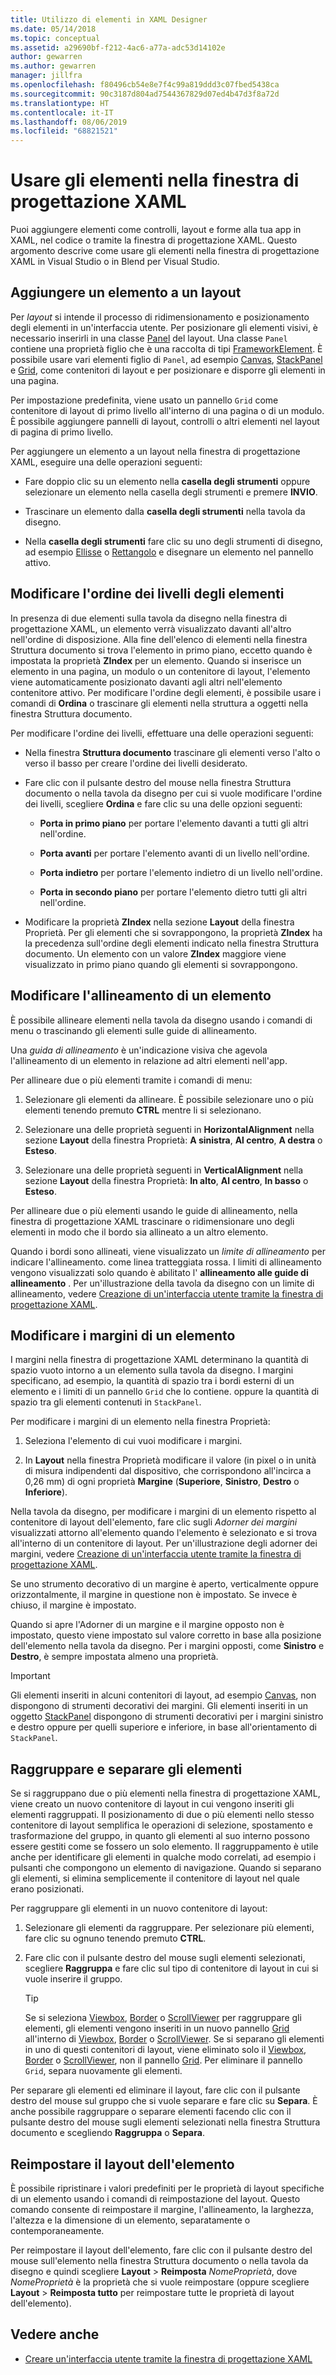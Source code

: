 ```yaml
---
title: Utilizzo di elementi in XAML Designer
ms.date: 05/14/2018
ms.topic: conceptual
ms.assetid: a29690bf-f212-4ac6-a77a-adc53d14102e
author: gewarren
ms.author: gewarren
manager: jillfra
ms.openlocfilehash: f80496cb54e8e7f4c99a819ddd3c07fbed5438ca
ms.sourcegitcommit: 90c3187d804ad7544367829d07ed4b47d3f8a72d
ms.translationtype: HT
ms.contentlocale: it-IT
ms.lasthandoff: 08/06/2019
ms.locfileid: "68821521"
---
```

# <a name="work-with-elements-in-xaml-designer"></a>Usare gli elementi nella finestra di progettazione XAML

Puoi aggiungere elementi come controlli, layout e forme alla tua app in XAML, nel codice o tramite la finestra di progettazione XAML. Questo argomento descrive come usare gli elementi nella finestra di progettazione XAML in Visual Studio o in Blend per Visual Studio.

## <a name="add-an-element-to-a-layout"></a>Aggiungere un elemento a un layout

Per *layout* si intende il processo di ridimensionamento e posizionamento degli elementi in un'interfaccia utente. Per posizionare gli elementi visivi, è necessario inserirli in una classe [Panel](xref:Windows.UI.Xaml.Controls.Panel) del layout. Una classe `Panel` contiene una proprietà figlio che è una raccolta di tipi [FrameworkElement](xref:Windows.UI.Xaml.FrameworkElement). È possibile usare vari elementi figlio di `Panel`, ad esempio [Canvas](xref:Windows.UI.Xaml.Controls.Canvas), [StackPanel](xref:Windows.UI.Xaml.Controls.StackPanel) e [Grid](xref:Windows.UI.Xaml.Controls.Grid), come contenitori di layout e per posizionare e disporre gli elementi in una pagina.

Per impostazione predefinita, viene usato un pannello `Grid` come contenitore di layout di primo livello all'interno di una pagina o di un modulo. È possibile aggiungere pannelli di layout, controlli o altri elementi nel layout di pagina di primo livello.

Per aggiungere un elemento a un layout nella finestra di progettazione XAML, eseguire una delle operazioni seguenti:

- Fare doppio clic su un elemento nella **casella degli strumenti** oppure selezionare un elemento nella casella degli strumenti e premere **INVIO**.

- Trascinare un elemento dalla **casella degli strumenti** nella tavola da disegno.

- Nella **casella degli strumenti** fare clic su uno degli strumenti di disegno, ad esempio [Ellisse](xref:Windows.UI.Xaml.Shapes.Ellipse) o [Rettangolo](xref:Windows.UI.Xaml.Shapes.Rectangle) e disegnare un elemento nel pannello attivo.

## <a name="change-the-layering-order-of-elements"></a>Modificare l'ordine dei livelli degli elementi

In presenza di due elementi sulla tavola da disegno nella finestra di progettazione XAML, un elemento verrà visualizzato davanti all'altro nell'ordine di disposizione. Alla fine dell'elenco di elementi nella finestra Struttura documento si trova l'elemento in primo piano, eccetto quando è impostata la proprietà **ZIndex** per un elemento. Quando si inserisce un elemento in una pagina, un modulo o un contenitore di layout, l'elemento viene automaticamente posizionato davanti agli altri nell'elemento contenitore attivo. Per modificare l'ordine degli elementi, è possibile usare i comandi di **Ordina** o trascinare gli elementi nella struttura a oggetti nella finestra Struttura documento.

Per modificare l'ordine dei livelli, effettuare una delle operazioni seguenti:

- Nella finestra **Struttura documento** trascinare gli elementi verso l'alto o verso il basso per creare l'ordine dei livelli desiderato.

- Fare clic con il pulsante destro del mouse nella finestra Struttura documento o nella tavola da disegno per cui si vuole modificare l'ordine dei livelli, scegliere **Ordina** e fare clic su una delle opzioni seguenti:

  - **Porta in primo piano** per portare l'elemento davanti a tutti gli altri nell'ordine.

  - **Porta avanti** per portare l'elemento avanti di un livello nell'ordine.

  - **Porta indietro** per portare l'elemento indietro di un livello nell'ordine.

  - **Porta in secondo piano** per portare l'elemento dietro tutti gli altri nell'ordine.

- Modificare la proprietà **ZIndex** nella sezione **Layout** della finestra Proprietà. Per gli elementi che si sovrappongono, la proprietà **ZIndex** ha la precedenza sull'ordine degli elementi indicato nella finestra Struttura documento. Un elemento con un valore **ZIndex** maggiore viene visualizzato in primo piano quando gli elementi si sovrappongono.

## <a name="change-the-alignment-of-an-element"></a>Modificare l'allineamento di un elemento

È possibile allineare elementi nella tavola da disegno usando i comandi di menu o trascinando gli elementi sulle guide di allineamento.

Una *guida di allineamento* è un'indicazione visiva che agevola l'allineamento di un elemento in relazione ad altri elementi nell'app.

Per allineare due o più elementi tramite i comandi di menu:

1. Selezionare gli elementi da allineare. È possibile selezionare uno o più elementi tenendo premuto **CTRL** mentre li si selezionano.

2. Selezionare una delle proprietà seguenti in **HorizontalAlignment** nella sezione **Layout** della finestra Proprietà: **A sinistra**, **Al centro**, **A destra** o **Esteso**.

3. Selezionare una delle proprietà seguenti in **VerticalAlignment** nella sezione **Layout** della finestra Proprietà: **In alto**, **Al centro**, **In basso** o **Esteso**.

Per allineare due o più elementi usando le guide di allineamento, nella finestra di progettazione XAML trascinare o ridimensionare uno degli elementi in modo che il bordo sia allineato a un altro elemento.

Quando i bordi sono allineati, viene visualizzato un *limite di allineamento* per indicare l'allineamento. come linea tratteggiata rossa. I limiti di allineamento vengono visualizzati solo quando è abilitato l' **allineamento alle guide di allineamento** . Per un'illustrazione della tavola da disegno con un limite di allineamento, vedere [Creazione di un'interfaccia utente tramite la finestra di progettazione XAML](../designers/creating-a-ui-by-using-xaml-designer-in-visual-studio.md).

## <a name="change-an-elements-margins"></a>Modificare i margini di un elemento

I margini nella finestra di progettazione XAML determinano la quantità di spazio vuoto intorno a un elemento sulla tavola da disegno. I margini specificano, ad esempio, la quantità di spazio tra i bordi esterni di un elemento e i limiti di un pannello `Grid` che lo contiene. oppure la quantità di spazio tra gli elementi contenuti in `StackPanel`.

Per modificare i margini di un elemento nella finestra Proprietà:

1. Seleziona l'elemento di cui vuoi modificare i margini.

2. In **Layout** nella finestra Proprietà modificare il valore (in pixel o in unità di misura indipendenti dal dispositivo, che corrispondono all'incirca a 0,26 mm) di ogni proprietà **Margine** (**Superiore**, **Sinistro**, **Destro** o **Inferiore**).

Nella tavola da disegno, per modificare i margini di un elemento rispetto al contenitore di layout dell'elemento, fare clic sugli *Adorner dei margini* visualizzati attorno all'elemento quando l'elemento è selezionato e si trova all'interno di un contenitore di layout. Per un'illustrazione degli adorner dei margini, vedere [Creazione di un'interfaccia utente tramite la finestra di progettazione XAML](../designers/creating-a-ui-by-using-xaml-designer-in-visual-studio.md).

Se uno strumento decorativo di un margine è aperto, verticalmente oppure orizzontalmente, il margine in questione non è impostato. Se invece è chiuso, il margine è impostato.

Quando si apre l'Adorner di un margine e il margine opposto non è impostato, questo viene impostato sul valore corretto in base alla posizione dell'elemento nella tavola da disegno. Per i margini opposti, come **Sinistro** e **Destro**, è sempre impostata almeno una proprietà.

> [!IMPORTANT]
> Gli elementi inseriti in alcuni contenitori di layout, ad esempio [Canvas](xref:Windows.UI.Xaml.Controls.Canvas), non dispongono di strumenti decorativi dei margini. Gli elementi inseriti in un oggetto [StackPanel](xref:Windows.UI.Xaml.Controls.StackPanel) dispongono di strumenti decorativi per i margini sinistro e destro oppure per quelli superiore e inferiore, in base all'orientamento di `StackPanel`.

## <a name="group-and-ungroup-elements"></a>Raggruppare e separare gli elementi

Se si raggruppano due o più elementi nella finestra di progettazione XAML, viene creato un nuovo contenitore di layout in cui vengono inseriti gli elementi raggruppati. Il posizionamento di due o più elementi nello stesso contenitore di layout semplifica le operazioni di selezione, spostamento e trasformazione del gruppo, in quanto gli elementi al suo interno possono essere gestiti come se fossero un solo elemento. Il raggruppamento è utile anche per identificare gli elementi in qualche modo correlati, ad esempio i pulsanti che compongono un elemento di navigazione. Quando si separano gli elementi, si elimina semplicemente il contenitore di layout nel quale erano posizionati.

Per raggruppare gli elementi in un nuovo contenitore di layout:

1. Selezionare gli elementi da raggruppare. Per selezionare più elementi, fare clic su ognuno tenendo premuto **CTRL**.

2. Fare clic con il pulsante destro del mouse sugli elementi selezionati, scegliere **Raggruppa** e fare clic sul tipo di contenitore di layout in cui si vuole inserire il gruppo.

    > [!TIP]
    > Se si seleziona [Viewbox](xref:Windows.UI.Xaml.Controls.Viewbox), [Border](xref:Windows.UI.Xaml.Controls.Border) o [ScrollViewer](xref:Windows.UI.Xaml.Controls.ScrollViewer) per raggruppare gli elementi, gli elementi vengono inseriti in un nuovo pannello [Grid](xref:Windows.UI.Xaml.Controls.Grid) all'interno di [Viewbox](xref:Windows.UI.Xaml.Controls.Viewbox), [Border](xref:Windows.UI.Xaml.Controls.Border) o [ScrollViewer](xref:Windows.UI.Xaml.Controls.ScrollViewer). Se si separano gli elementi in uno di questi contenitori di layout, viene eliminato solo il [Viewbox](xref:Windows.UI.Xaml.Controls.Viewbox), [Border](xref:Windows.UI.Xaml.Controls.Border) o [ScrollViewer](xref:Windows.UI.Xaml.Controls.ScrollViewer), non il pannello [Grid](xref:Windows.UI.Xaml.Controls.Grid). Per eliminare il pannello `Grid`, separa nuovamente gli elementi.

Per separare gli elementi ed eliminare il layout, fare clic con il pulsante destro del mouse sul gruppo che si vuole separare e fare clic su **Separa**. È anche possibile raggruppare o separare elementi facendo clic con il pulsante destro del mouse sugli elementi selezionati nella finestra Struttura documento e scegliendo **Raggruppa** o **Separa**.

## <a name="reset-the-element-layout"></a>Reimpostare il layout dell'elemento

È possibile ripristinare i valori predefiniti per le proprietà di layout specifiche di un elemento usando i comandi di reimpostazione del layout. Questo comando consente di reimpostare il margine, l'allineamento, la larghezza, l'altezza e la dimensione di un elemento, separatamente o contemporaneamente.

Per reimpostare il layout dell'elemento, fare clic con il pulsante destro del mouse sull'elemento nella finestra Struttura documento o nella tavola da disegno e quindi scegliere **Layout** > **Reimposta** *NomeProprietà*, dove *NomeProprietà* è la proprietà che si vuole reimpostare (oppure scegliere **Layout** > **Reimposta tutto** per reimpostare tutte le proprietà di layout dell'elemento).

## <a name="see-also"></a>Vedere anche

- [Creare un'interfaccia utente tramite la finestra di progettazione XAML](../designers/creating-a-ui-by-using-xaml-designer-in-visual-studio.md)
